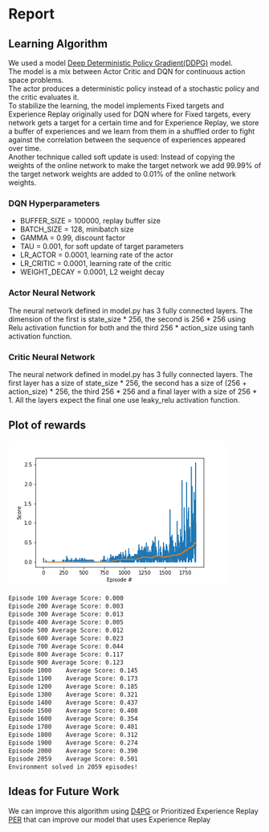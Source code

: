 # Report

## Learning Algorithm

We used a model [Deep Deterministic Policy Gradient(DDPG)](https://arxiv.org/pdf/1509.02971.pdf) model.  
The model is a mix between Actor Critic and DQN for continuous action space problems.  
The actor produces a deterministic policy instead of a stochastic policy and the critic evaluates it.  
To stabilize the learning, the model implements Fixed targets and Experience Replay  originally used for DQN where for Fixed targets, every network gets a target for a certain time and for Experience Replay, we store a buffer of experiences and we learn from them in a shuffled order to fight against the correlation between the sequence of experiences appeared over time.  
Another technique called soft update is used: Instead of copying the weights of the online network to make the target network we add 99.99% of the target network weights are added to 0.01% of the online network weights.



### DQN Hyperparameters
- BUFFER_SIZE = 100000, replay buffer size
- BATCH_SIZE = 128, minibatch size
- GAMMA = 0.99, discount factor
- TAU = 0.001, for soft update of target parameters
- LR_ACTOR = 0.0001, learning rate of the actor 
- LR_CRITIC = 0.0001, learning rate of the critic
- WEIGHT_DECAY = 0.0001, L2 weight decay


### Actor Neural Network
The neural network defined in model.py has 3 fully connected layers.
The dimension of the first is state_size * 256, the second is 256 * 256 using Relu activation function for both and the third 256 * action_size using tanh activation function.

### Critic Neural Network
The neural network defined in model.py has 3 fully connected layers.
The first layer has a size of state_size * 256, the second has a size of (256 + action_size) * 256, the third 256 * 256 and a final layer with a size of 256 * 1.
All the layers expect the final one use leaky_relu activation function.    

## Plot of rewards

![Reward Plot](avgscores.png)

```
Episode 100	Average Score: 0.000
Episode 200	Average Score: 0.003
Episode 300	Average Score: 0.013
Episode 400	Average Score: 0.005
Episode 500	Average Score: 0.012
Episode 600	Average Score: 0.023
Episode 700	Average Score: 0.044
Episode 800	Average Score: 0.117
Episode 900	Average Score: 0.123
Episode 1000	Average Score: 0.145
Episode 1100	Average Score: 0.173
Episode 1200	Average Score: 0.185
Episode 1300	Average Score: 0.321
Episode 1400	Average Score: 0.437
Episode 1500	Average Score: 0.408
Episode 1600	Average Score: 0.354
Episode 1700	Average Score: 0.401
Episode 1800	Average Score: 0.312
Episode 1900	Average Score: 0.274
Episode 2000	Average Score: 0.390
Episode 2059	Average Score: 0.501
Environment solved in 2059 episodes!

```

## Ideas for Future Work
We can improve this algorithm using [D4PG](https://openreview.net/forum?id=SyZipzbCb) or Prioritized Experience Replay [PER](https://arxiv.org/abs/1511.05952) that can improve our model that uses Experience Replay

